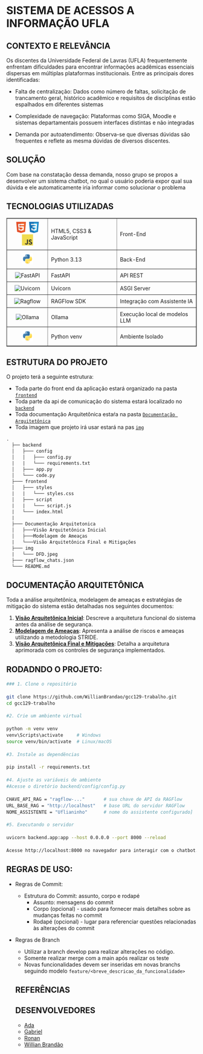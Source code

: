 # SISTEMA DE ACESSOS A INFORMAÇÃO UFLA

## CONTEXTO E RELEVÂNCIA

Os discentes da Universidade Federal de Lavras (UFLA) frequentemente enfrentam dificuldades para encontrar informações acadêmicas essenciais dispersas em múltiplas plataformas institucionais. Entre as principais dores identificadas:

- Falta de centralização: Dados como número de faltas, solicitação de trancamento geral, histórico acadêmico e requisitos de disciplinas estão espalhados em diferentes sistemas

- Complexidade de navegação: Plataformas como SIGA, Moodle e sistemas departamentais possuem interfaces distintas e não integradas

- Demanda por autoatendimento: Observa-se que diversas dúvidas são frequentes e reflete as mesma dúvidas de diversos discentes.

## SOLUÇÃO

Com base na constatação dessa demanda, nosso grupo se propos a desenvolver um sistema chatbot, no qual o usuário poderia expor qual sua dúvida e ele automaticamente iria informar como solucionar o problema

## TECNOLOGIAS UTILIZADAS

<table border="1" style="border-collapse: collapse; width: 100%;">
  <!-- Front-end -->
  <tr>
    <td style="padding: 8px; text-align: center;">
      <img alt="HTML" height="30" width="30" src="https://raw.githubusercontent.com/devicons/devicon/master/icons/html5/html5-original.svg" />
      <img alt="CSS" height="30" width="30" src="https://raw.githubusercontent.com/devicons/devicon/master/icons/css3/css3-original.svg" />
      <img alt="JavaScript" height="30" width="30" src="https://raw.githubusercontent.com/devicons/devicon/master/icons/javascript/javascript-original.svg" />
    </td>
    <td style="padding: 8px;">HTML5, CSS3 & JavaScript</td>
    <td style="padding: 8px;">Front-End</td>
  </tr>

  <!-- Back-end -->
  <tr>
    <td style="padding: 8px; text-align: center;">
      <img alt="Python" height="30" width="30" src="https://raw.githubusercontent.com/devicons/devicon/master/icons/python/python-original.svg" />
    </td>
    <td style="padding: 8px;">Python 3.13</td>
    <td style="padding: 8px;">Back-End</td>
  </tr>

  <!-- FastAPI -->
  <tr>
    <td style="padding: 8px; text-align: center;">
      <img alt="FastAPI" height="30" width="30" src="https://fastapi.tiangolo.com/img/icon-white.svg" />
    </td>
    <td style="padding: 8px;">FastAPI</td>
    <td style="padding: 8px;">API REST</td>
  </tr>

  <!-- Uvicorn -->
  <tr>
    <td style="padding: 8px; text-align: center;">
      <img alt="Uvicorn" height="30" width="30" src="https://avatars.githubusercontent.com/u/51670903?s=200&v=4" />
    </td>
    <td style="padding: 8px;">Uvicorn</td>
    <td style="padding: 8px;">ASGI Server</td>
  </tr>

  <!-- RAGFlow SDK -->
  <tr>
    <td style="padding: 8px; text-align: center;">
      <img alt="Ragflow" height="90" width="90" src="https://www.marktechpost.com/wp-content/uploads/2024/04/Screenshot-2024-04-06-at-12.23.11-AM.png" />
    </td>
    <td style="padding: 8px;">RAGFlow SDK</td>
    <td style="padding: 8px;">Integração com Assistente IA</td>
  </tr>

  <!-- Ollama -->
<tr>
  <td style="padding: 8px; text-align: center;">
    <img alt="Ollama" height="60" width="60" src="https://img.utdstc.com/icon/6f9/ee0/6f9ee044146aecfd841c98f2a270d996b3e33440142456b9b4349c8bc681857c:200" />
  </td>
  <td style="padding: 8px;">Ollama</td>
  <td style="padding: 8px;">Execução local de modelos LLM</td>
</tr>

  <!-- Ambiente Virtual -->
  <tr>
    <td style="padding: 8px; text-align: center;">
      <img alt="Python venv" height="30" width="30" src="https://raw.githubusercontent.com/devicons/devicon/master/icons/python/python-original.svg" />
    </td>
    <td style="padding: 8px;">Python venv</td>
    <td style="padding: 8px;">Ambiente Isolado</td>
  </tr>
</table>

## ESTRUTURA DO PROJETO

O projeto terá a seguinte estrutura:

- Toda parte do front end da aplicação estará organizado na pasta [`frontend`](./frontend/)
- Toda parte da api de comunicação do sistema estará localizado no [`backend`](./backend/)
- Toda documentação Arquitetônica estaŕa na pasta [`Documentação Arquitetônica`](./Documentacao_Arquitetonica/)
- Toda imagem que projeto irá usar estará na pas [`img`](./img/)

```
.
  ├── backend
  │   ├─── config
  │   │   ├─── config.py
  |   |   └─── requirements.txt
  │   ├─── app.py
  │   └─── code.py
  ├─── frontend
  │   ├─── styles
  |   |   └─── styles.css
  │   ├─── script
  |   |   └─── script.js
  |   └─── index.html
  |
  ├─── Documentação Arquitetonica
  │   ├───Visão Arquitetônica Inicial
  │   ├───Modelagem de Ameaças
  |   └───Visão Arquitetônica Final e Mitigações
  ├─── img
  |   └─── DFD.jpeg
  ├─── ragflow_chats.json
  └─── README.md

```
## DOCUMENTAÇÃO ARQUITETÔNICA

Toda a análise arquitetônica, modelagem de ameaças e estratégias de mitigação do sistema estão detalhadas nos seguintes documentos:

1.  **[Visão Arquitetônica Inicial](./Documentacao_Arquitetonica/1_Visao_Arquitetonica_Inicial.md)**: Descreve a arquitetura funcional do sistema antes da análise de segurança.
2.  **[Modelagem de Ameaças](./Documentacao_Arquitetonica/2_Modelagem_de_Ameacas.md)**: Apresenta a análise de riscos e ameaças utilizando a metodologia STRIDE.
3.  **[Visão Arquitetônica Final e Mitigações](./Documentacao_Arquitetonica/3_Mitigacao_Visao_Arquitetonica_Final.md)**: Detalha a arquitetura aprimorada com os controles de segurança implementados.

## RODADNDO O PROJETO:

```bash
### 1. Clone o repositório

git clone https://github.com/WillianBrandao/gcc129-trabalho.git
cd gcc129-trabalho

#2. Crie um ambiente virtual

python -m venv venv
venv\Scripts\activate     # Windows
source venv/bin/activate  # Linux/macOS

#3. Instale as dependências

pip install -r requirements.txt

#4. Ajuste as variáveis de ambiente
#Acesse o diretório backend/config/config.py

CHAVE_API_RAG = "ragflow-..."       # sua chave de API da RAGFlow
URL_BASE_RAG = "http://localhost"   # base URL do servidor RAGFlow
NOME_ASSISTENTE = "Uflianinho"      # nome do assistente configurado]

#5. Executando o servidor

uvicorn backend.app:app --host 0.0.0.0 --port 8000 --reload

Acesse http://localhost:8000 no navegador para interagir com o chatbot.

```

## REGRAS DE USO:

- Regras de Commit:

  - Estrutura do Commit​​​​​​​: assunto, corpo e rodapé
    - Assunto: mensagens do commit
    - Corpo (opcional) - usado para fornecer mais detalhes sobre as mudanças feitas no commit
    - Rodapé (opcional) - lugar para referenciar questões relacionadas às alterações do commit

- Regras de Branch

  - Utilizar a branch develop para realizar alterações no código.
  - Somente realizar merge com a main após realizar os teste
  - Novas funcionalidades devem ser inseridas em novas branchs seguindo modelo `feature/<breve_descricao_da_funcionalidade>`

  ## REFERÊNCIAS

  ## DESENVOLVEDORES

  - [Ada](https://github.com/AdaVitoria)
  - [Gabriel](https://github.com/i-am-Gab)
  - [Ronan](https://github.com/carlettoronan)
  - [Willian Brandão](https://github.com/WillianBrandao)
